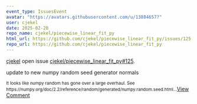 ```yaml
---
event_type: IssuesEvent
avatar: "https://avatars.githubusercontent.com/u/13884657?"
user: cjekel
date: 2025-02-20
repo_name: cjekel/piecewise_linear_fit_py
html_url: https://github.com/cjekel/piecewise_linear_fit_py/issues/125
repo_url: https://github.com/cjekel/piecewise_linear_fit_py
---
```


<a href='https://github.com/cjekel' target='_blank'>cjekel</a> open issue <a href='https://github.com/cjekel/piecewise_linear_fit_py/issues/125' target='_blank'>cjekel/piecewise_linear_fit_py#125</a>.

<p>update to new numpy random seed generator normals</p><small>It looks like numpy random has gone over a large overhaul. See https://numpy.org/doc/2.2/reference/random/generated/numpy.random.seed.html...</small><a href='https://github.com/cjekel/piecewise_linear_fit_py/issues/125' target='_blank'>View Comment</a>